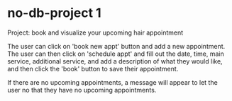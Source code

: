 # no-db-project 1

Project: book and visualize your upcoming hair appointment

The user can click on 'book new appt' button and add a new appointment.
The user can then click on 'schedule appt' and fill out the date, time, main service, additional service, and add a description of what they would like, and then click the 'book' button to save their appointment. 

If there are no upcoming appointments, a message will appear to let the user no that they have no upcoming appointments. 